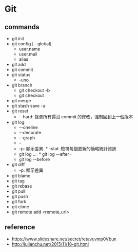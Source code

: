 # Git

## commands
* git init
* git config [--global]
  * user.name
  * user.mail
  * alias
* git add <filename>
* git commit
* git status
  * -uno
* git branch
  * git checkout -b <branch>
  * git checkout <branch>
* git merge
* git stash save -u <comment>
* git reset
  * --hard: 捨棄所有還沒 commit 的修改，強制回到上一個版本
* git log
  * --oneline
  * --decorate
  * --graph
  * -<num>
  * -p: 顯示差異
  * -stat: 檢視每個更新的簡略統計資訊
  * git log <new>...<old>
  * git log --after=<time>
  * git log <time> --before
* git diff
  * -p: 顯示差異
* git blame
* git tag
* git rebase
* git pull
* git push
* git fork
* git clone
* git remote add <name> <remote_url>

## reference
* https://www.slideshare.net/secret/retavuvmp0Vbun
* http://julianchu.net/2015/11/18-git.html
